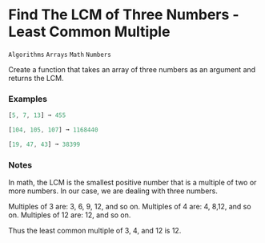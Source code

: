 # Find The LCM of Three Numbers - Least Common Multiple

`Algorithms` `Arrays` `Math` `Numbers`

Create a function that takes an array of three numbers as an argument and returns the LCM.

### Examples

```js
[5, 7, 13] ➞ 455

[104, 105, 107] ➞ 1168440

[19, 47, 43] ➞ 38399
```

### Notes

In math, the LCM is the smallest positive number that is a multiple of two or more numbers. In our case, we are dealing with three numbers.

Multiples of 3 are: 3, 6, 9, 12, and so on. Multiples of 4 are: 4, 8,12, and so on. Multiples of 12 are: 12, and so on.

Thus the least common multiple of 3, 4, and 12 is 12.
